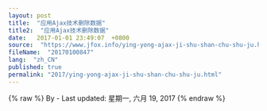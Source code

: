 ```yaml
---
layout: post
title:  "应用Ajax技术删除数据"
title2:  "应用Ajax技术删除数据"
date:   2017-01-01 23:49:07  +0800
source:  "https://www.jfox.info/ying-yong-ajax-ji-shu-shan-chu-shu-ju.html"
fileName:  "20170100847"
lang:  "zh_CN"
published: true
permalink: "2017/ying-yong-ajax-ji-shu-shan-chu-shu-ju.html"
---
```

{% raw %}
By  - Last updated: 星期一, 六月 19, 2017
{% endraw %}
